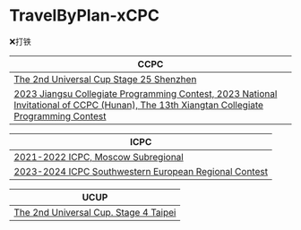 # TravelByPlan-xCPC

❌打铁

| CCPC |
| --- |
| [The 2nd Universal Cup Stage 25 Shenzhen](https://qoj.ac/contest/1540) |
| [2023 Jiangsu Collegiate Programming Contest, 2023 National Invitational of CCPC (Hunan), The 13th Xiangtan Collegiate Programming Contest](https://codeforces.com/gym/104396) |

| ICPC |
| --- |
| [2021-2022 ICPC, Moscow Subregional](https://codeforces.com/gym/104848) |
| [2023-2024 ICPC Southwestern European Regional Contest](https://codeforces.com/gym/104945) |

| UCUP |
| --- |
| [The 2nd Universal Cup. Stage 4 Taipei](https://qoj.ac/contest/1382) |
